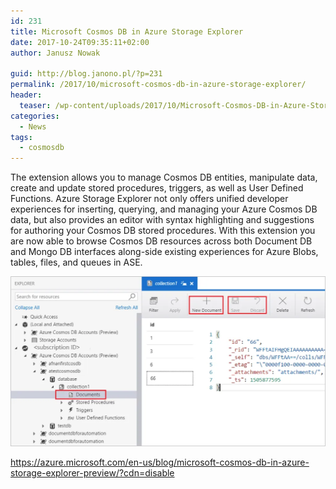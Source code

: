 ```yaml
---
id: 231
title: Microsoft Cosmos DB in Azure Storage Explorer
date: 2017-10-24T09:35:11+02:00
author: Janusz Nowak

guid: http://blog.janono.pl/?p=231
permalink: /2017/10/microsoft-cosmos-db-in-azure-storage-explorer/
header:
  teaser: /wp-content/uploads/2017/10/Microsoft-Cosmos-DB-in-Azure-Storage-Explorer.webp
categories:
  - News
tags:
  - cosmosdb
---
```


The extension allows you to manage Cosmos DB entities, manipulate data, create and update stored procedures, triggers, as well as User Defined Functions. Azure Storage Explorer not only offers unified developer experiences for inserting, querying, and managing your Azure Cosmos DB data, but also provides an editor with syntax highlighting and suggestions for authoring your Cosmos DB stored procedures. With this extension you are now able to browse Cosmos DB resources across both Document DB and Mongo DB interfaces along-side existing experiences for Azure Blobs, tables, files, and queues in ASE.

![Microsoft-Cosmos-DB-in-Azure-Storage-Explorer](/wp-content/uploads/2017/10/Microsoft-Cosmos-DB-in-Azure-Storage-Explorer.webp)

<https://azure.microsoft.com/en-us/blog/microsoft-cosmos-db-in-azure-storage-explorer-preview/?cdn=disable>
